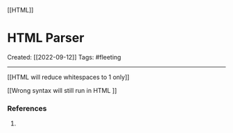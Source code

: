 [[HTML]]

# HTML Parser
Created:  [[2022-09-12]]
Tags: #fleeting 

---
[[HTML will reduce whitespaces to 1 only]]

[[Wrong syntax will still run in HTML ]]











### References
1. 